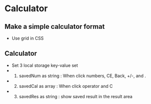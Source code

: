 # Calculator
## Make a simple calculator format
- Use grid in CSS

## Calculator
- Set 3 local storage key-value set
- 1. savedNum as string : When click numbers, CE, Back, +/-, and .
- 2. savedCal as array : When click operator and C 
- 3. savedRes as string : show saved result in the result area